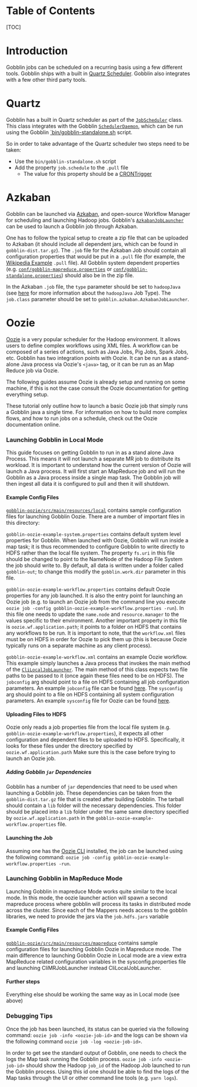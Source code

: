 # Table of Contents

[TOC]

# Introduction

Gobblin jobs can be scheduled on a recurring basis using a few different tools. Gobblin ships with a built in [Quartz Scheduler](https://quartz-scheduler.org/). Gobblin also integrates with a few other third party tools.

# Quartz

Gobblin has a built in Quartz scheduler as part of the [`JobScheduler`](https://github.com/apache/incubator-gobblin/blob/master/gobblin-runtime/src/main/java/org/apache/gobblin/scheduler/JobScheduler.java) class. This class integrates with the Gobblin [`SchedulerDaemon`](https://github.com/apache/incubator-gobblin/blob/master/gobblin-runtime/src/main/java/org/apache/gobblin/scheduler/SchedulerDaemon.java), which can be run using the Gobblin [`bin/gobblin-standalone.sh](https://github.com/linkedin/gobblin/blob/master/bin/gobblin-standalone.sh) script.

So in order to take advantage of the Quartz scheduler two steps need to be taken:

* Use the `bin/gobblin-standalone.sh` script
* Add the property `job.schedule` to the `.pull` file
    * The value for this property should be a [CRONTrigger](http://quartz-scheduler.org/api/2.2.0/org/quartz/CronTrigger.html)

# Azkaban

Gobblin can be launched via [Azkaban](https://azkaban.github.io/), and open-source Workflow Manager for scheduling and launching Hadoop jobs. Gobblin's [`AzkabanJobLauncher`](https://github.com/apache/incubator-gobblin/blob/master/gobblin-modules/gobblin-azkaban/src/main/java/org/apache/gobblin/azkaban/AzkabanJobLauncher.java) can be used to launch a Gobblin job through Azkaban.

One has to follow the typical setup to create a zip file that can be uploaded to Azkaban (it should include all dependent jars, which can be found in `gobblin-dist.tar.gz`). The `.job` file for the Azkaban Job should contain all configuration properties that would be put in a `.pull` file (for example, the [Wikipedia Example](https://github.com/linkedin/gobblin/blob/master/gobblin-example/src/main/resources/wikipedia.pull) `.pull` file). All Gobblin system dependent properties (e.g. [`conf/gobblin-mapreduce.properties`](https://github.com/linkedin/gobblin/blob/master/conf/gobblin-mapreduce.properties) or [`conf/gobblin-standalone.properties`](https://github.com/linkedin/gobblin/blob/master/conf/gobblin-standalone.properties)) should also be in the zip file.

In the Azkaban `.job` file, the `type` parameter should be set to `hadoopJava` (see [here](http://azkaban.github.io/azkaban/docs/latest/#hadoopjava-type) for more information about the `hadoopJava` Job Type). The `job.class` parameter should be set to `gobblin.azkaban.AzkabanJobLauncher`.

# Oozie

[Oozie](https://oozie.apache.org/) is a very popular scheduler for the Hadoop environment. It allows users to define complex workflows using XML files. A workflow can be composed of a series of actions, such as Java Jobs, Pig Jobs, Spark Jobs, etc. Gobblin has two integration points with Oozie. It can be run as a stand-alone Java process via Oozie's `<java>` tag, or it can be run as an Map Reduce job via Oozie.

The following guides assume Oozie is already setup and running on some machine, if this is not the case consult the Oozie documentation for getting everything setup.

These tutorial only outline how to launch a basic Oozie job that simply runs a Gobblin java a single time. For information on how to build more complex flows, and how to run jobs on a schedule, check out the Oozie documentation online.

### Launching Gobblin in Local Mode

This guide focuses on getting Gobblin to run in as a stand alone Java Process. This means it will not launch a separate MR job to distribute its workload. It is important to understand how the current version of Oozie will launch a Java process. It will first start an MapReduce job and will run the Gobblin as a Java process inside a single map task. The Gobblin job will then ingest all data it is configured to pull and then it will shutdown.

#### Example Config Files

[`gobblin-oozie/src/main/resources/local`](https://github.com/linkedin/gobblin/tree/master/gobblin-oozie/src/main/resources/local) contains sample configuration files for launching Gobblin Oozie. There are a number of important files in this directory:

`gobblin-oozie-example-system.properties` contains default system level properties for Gobblin. When launched with Oozie, Gobblin will run inside a map task; it is thus recommended to configure Gobblin to write directly to HDFS rather than the local file system. The property `fs.uri` in this file should be changed to point to the NameNode of the Hadoop File System the job should write to. By default, all data is written under a folder called `gobblin-out`; to change this modify the `gobblin.work.dir` parameter in this file.

`gobblin-oozie-example-workflow.properties` contains default Oozie properties for any job launched. It is also the entry point for launching an Oozie job (e.g. to launch an Oozie job from the command line you execute `oozie job -config gobblin-oozie-example-workflow.properties -run`). In this file one needs to update the `name.node` and `resource.manager` to the values specific to their environment. Another important property in this file is `oozie.wf.application.path`; it points to a folder on HDFS that contains any workflows to be run. It is important to note, that the `workflow.xml` files must be on HDFS in order for Oozie to pick them up (this is because Oozie typically runs on a separate machine as any client process).

`gobblin-oozie-example-workflow.xml` contains an example Oozie workflow. This example simply launches a Java process that invokes the main method of the [`CliLocalJobLauncher`](https://github.com/apache/incubator-gobblin/blob/master/gobblin-runtime/src/main/java/org/apache/gobblin/runtime/local/CliLocalJobLauncher.java). The main method of this class expects two file paths to be passed to it (once again these files need to be on HDFS). The `jobconfig` arg should point to a file on HDFS containing all job configuration parameters. An example `jobconfig` file can be found [here](https://github.com/linkedin/gobblin/blob/master/gobblin-example/src/main/resources/wikipedia.pull). The `sysconfig` arg should point to a file on HDFS containing all system configuration parameters. An example `sysconfig` file for Oozie can be found [here](https://github.com/linkedin/gobblin/blob/master/gobblin-oozie/src/main/resources/local/gobblin-oozie-example-system.properties).

<!---Ying Do you think we can add some descriptions about launching through MR mode? The simplest way is to use the <shell> tag and invoke `gobblin-mapreduce.sh`. I've tested it before.-->

#### Uploading Files to HDFS

Oozie only reads a job properties file from the local file system (e.g. `gobblin-oozie-example-workflow.properties`), it expects all other configuration and dependent files to be uploaded to HDFS. Specifically, it looks for these files under the directory specified by `oozie.wf.application.path` Make sure this is the case before trying to launch an Oozie job.

##### Adding Gobblin `jar` Dependencies

Gobblin has a number of `jar` dependencies that need to be used when launching a Gobblin job. These dependencies can be taken from the `gobblin-dist.tar.gz` file that is created after building Gobblin. The tarball should contain a `lib` folder will the necessary dependencies. This folder should be placed into a `lib` folder under the same same directory specified by `oozie.wf.application.path` in the `gobblin-oozie-example-workflow.properties` file.

#### Launching the Job

Assuming one has the [Oozie CLI](https://oozie.apache.org/docs/3.1.3-incubating/DG_CommandLineTool.html) installed, the job can be launched using the following command: `oozie job -config gobblin-oozie-example-workflow.properties -run`.

### Launching Gobblin in MapReduce Mode

Launching Gobblin in mapreduce Mode works quite similar to the local mode. In this mode, the oozie launcher action will spawn a second mapreduce process where gobblin will process its tasks in distributed mode across the cluster. Since each of the Mappers needs access to the gobblin libraries, we need to provide the jars via the `job.hdfs.jars` variable

#### Example Config Files

[`gobblin-oozie/src/main/resources/mapreduce`](https://github.com/linkedin/gobblin/tree/master/gobblin-oozie/src/main/resources/mapreduce) contains sample configuration files for launching Gobblin Oozie in Mapreduce mode. The main difference to launching Gobblin Oozie in Local mode are a view extra MapReduce related configuration variables in the sysconfig.properties file and launching CliMRJobLauncher instead CliLocalJobLauncher.

#### Further steps

Everything else should be working the same way as in Local mode (see above)

### Debugging Tips

Once the job has been launched, its status can be queried via the following command: `oozie job -info <oozie-job-id>` and the logs can be shown via the following command `oozie job -log <oozie-job-id>`.

In order to get see the standard output of Gobblin, one needs to check the logs the Map task running the Gobblin process. `oozie job -info <oozie-job-id>` should show the Hadoop `job_id` of the Hadoop Job launched to run the Gobblin process. Using this id one should be able to find the logs of the Map tasks through the UI or other command line tools (e.g. `yarn logs`).
